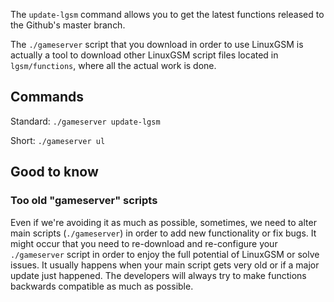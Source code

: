 The `update-lgsm` command allows you to get the latest functions released to the Github's master branch.

The `./gameserver` script that you download in order to use LinuxGSM is actually a tool to download other LinuxGSM script files located in `lgsm/functions`, where all the actual work is done.

## Commands

Standard: `./gameserver update-lgsm`

Short: `./gameserver ul`

## Good to know

### Too old "gameserver" scripts

Even if we're avoiding it as much as possible, sometimes, we need to alter main scripts (`./gameserver`) in order to add new functionality or fix bugs. It might occur that you need to re-download and re-configure your `./gameserver` script in order to enjoy the full potential of LinuxGSM or solve issues. It usually happens when your main script gets very old or if a major update just happened. The developers will always try to make functions backwards compatible as much as possible.